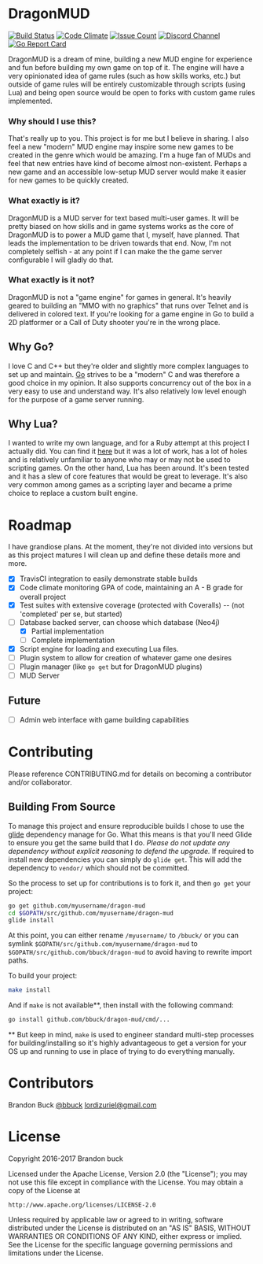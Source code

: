 # DragonMUD

[![Build Status](https://travis-ci.org/bbuck/dragon-mud.svg?branch=develop)](https://travis-ci.org/bbuck/dragon-mud)
[![Code Climate](https://codeclimate.com/github/bbuck/dragon-mud/badges/gpa.svg)](https://codeclimate.com/github/bbuck/dragon-mud)
[![Issue Count](https://codeclimate.com/github/bbuck/dragon-mud/badges/issue_count.svg)](https://codeclimate.com/github/bbuck/dragon-mud)
[![Discord Channel](https://img.shields.io/badge/discord-DragonMUD-blue.svg?style=flat)](https://discord.gg/78TCMuq)
[![Go Report Card](https://goreportcard.com/badge/github.com/bbuck/dragon-mud)](https://goreportcard.com/report/github.com/bbuck/dragon-mud)

DragonMUD is a dream of mine, building a new MUD engine for experience and fun
before building my own game on top of it. The engine will have a very opinionated
idea of game rules (such as how skills works, etc.) but outside of game rules
will be entirely customizable through scripts (using Lua) and being open source
would be open to forks with custom game rules implemented.

### Why should I use this?

That's really up to you. This project is for me but I believe in sharing. I
also feel a new "modern" MUD engine may inspire some new games to be created
in the genre which would be amazing. I'm a huge fan of MUDs and feel that new
entries have kind of become almost non-existent. Perhaps a new game and an
accessible low-setup MUD server would make it easier for new games to be quickly
created.

### What exactly is it?

DragonMUD is a MUD server for text based multi-user games. It will be pretty
biased on how skills and in game systems works as the core of DragonMUD is to
power a MUD game that I, myself, have planned. That leads the implementation to
be driven towards that end. Now, I'm not completely selfish - at any point if I
can make the the game server configurable I will gladly do that.

### What exactly is it not?

DragonMUD is not a "game engine" for games in general. It's heavily geared to
building an "MMO with no graphics" that runs over Telnet and is delivered in
colored text. If you're looking for a game engine in Go to build a 2D platformer
or a Call of Duty shooter you're in the wrong place.

## Why Go?

I love C and C++ but they're older and slightly more complex languages to set
up and maintain. [Go](https://golang.org/) strives to be a "modern" C and was
therefore a good choice in my opinion. It also supports concurrency out of the
box in a very easy to use and understand way. It's also relatively low level
enough for the purpose of a game server running.

## Why Lua?

I wanted to write my own language, and for a Ruby attempt at this project I
actually did. You can find it [here](https://github.com/bbuck/eleetscript) but
it was a lot of work, has a lot of holes and is relatively unfamiliar to anyone
who may or may not be used to scripting games. On the other hand, Lua has been
around. It's been tested and it has a slew of core features that would be
great to leverage. It's also very common among games as a scripting layer and
became a prime choice to replace a custom built engine.

# Roadmap

I have grandiose plans. At the moment, they're not divided into versions but as
this project matures I will clean up and define these details more and more.

 - [x] TravisCI integration to easily demonstrate stable builds
 - [x] Code climate monitoring GPA of code, maintaining an A - B grade for overall
   project
 - [x] Test suites with extensive coverage (protected with Coveralls) -- (not
   'completed' per se, but started)
 - [ ] Database backed server, can choose which database (Neo4j)
   - [x] Partial implementation
   - [ ] Complete implementation
 - [x] Script engine for loading and executing Lua files.
 - [ ] Plugin system to allow for creation of whatever game one desires
 - [ ] Plugin manager (like `go get` but for DragonMUD plugins)
 - [ ] MUD Server

## Future

 - [ ] Admin web interface with game building capabilities

# Contributing

Please reference CONTRIBUTING.md for details on becoming a contributor and/or
collaborator.

## Building From Source

To manage this project and ensure reproducible builds I chose to use the [glide](https://github.com/Masterminds/glide)
dependency manage for Go. What this means is that you'll need Glide to ensure
you get the same build that I do. *Please do not update any dependency without
explicit reasoning to defend the upgrade.* If required to install new
dependencies you can simply do `glide get`. This will add the dependency to `vendor/`
which should not be committed.

So the process to set up for contributions is to fork it, and then `go get` your
project:

```sh
go get github.com/myusername/dragon-mud
cd $GOPATH/src/github.com/myusername/dragon-mud
glide install
```

At this point, you can either rename `/myusername/` to `/bbuck/` or you can
symlink `$GOPATH/src/github.com/myusername/dragon-mud` to `$GOPATH/src/github.com/bbuck/dragon-mud`
to avoid having to rewrite import paths.

To build your project:

```sh
make install
```

And if `make` is not available**, then install with the following command:

```sh
go install github.com/bbuck/dragon-mud/cmd/...
```

** But keep in mind, `make` is used to engineer standard multi-step processes for
building/installing so it's highly advantageous to get a version for your OS
up and running to use in place of trying to do everything manually.

# Contributors

Brandon Buck [@bbuck](https://github.com/bbuck) <lordizuriel@gmail.com>

# License

Copyright 2016-2017 Brandon buck

Licensed under the Apache License, Version 2.0 (the "License");
you may not use this file except in compliance with the License.
You may obtain a copy of the License at

    http://www.apache.org/licenses/LICENSE-2.0

Unless required by applicable law or agreed to in writing, software
distributed under the License is distributed on an "AS IS" BASIS,
WITHOUT WARRANTIES OR CONDITIONS OF ANY KIND, either express or implied.
See the License for the specific language governing permissions and
limitations under the License.
